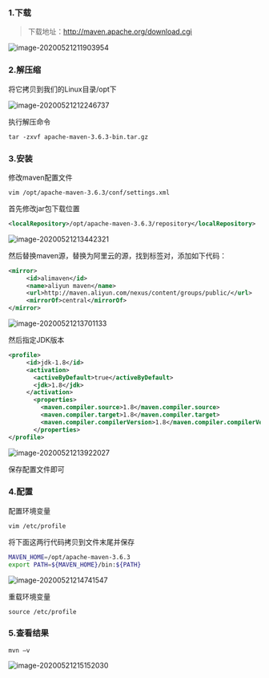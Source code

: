 ### 1.下载

> 下载地址：http://maven.apache.org/download.cgi

![image-20200521211903954](https://cxhello.oss-cn-beijing.aliyuncs.com/image/image-20200521211903954.png)

### 2.解压缩

将它拷贝到我们的Linux目录/opt下

![image-20200521212246737](https://cxhello.oss-cn-beijing.aliyuncs.com/image/image-20200521212246737.png)

执行解压命令

`tar -zxvf apache-maven-3.6.3-bin.tar.gz`

### 3.安装

修改maven配置文件

`vim /opt/apache-maven-3.6.3/conf/settings.xml`

首先修改jar包下载位置

```xml
<localRepository>/opt/apache-maven-3.6.3/repository</localRepository>
```

![image-20200521213442321](https://cxhello.oss-cn-beijing.aliyuncs.com/image/image-20200521213442321.png)

然后替换maven源，替换为阿里云的源，找到<mirrors></mirrors>标签对，添加如下代码：

```xml
<mirror>
     <id>alimaven</id>
     <name>aliyun maven</name>
     <url>http://maven.aliyun.com/nexus/content/groups/public/</url>
     <mirrorOf>central</mirrorOf>
</mirror>
```

![image-20200521213701133](https://cxhello.oss-cn-beijing.aliyuncs.com/image/image-20200521213701133.png)

然后指定JDK版本

```xml
<profile>    
     <id>jdk-1.8</id>    
     <activation>    
       <activeByDefault>true</activeByDefault>    
       <jdk>1.8</jdk>    
     </activation>    
       <properties>    
         <maven.compiler.source>1.8</maven.compiler.source>    
         <maven.compiler.target>1.8</maven.compiler.target>    
         <maven.compiler.compilerVersion>1.8</maven.compiler.compilerVersion>    
       </properties>    
</profile>
```

![image-20200521213922027](https://cxhello.oss-cn-beijing.aliyuncs.com/image/image-20200521213922027.png)

保存配置文件即可

### 4.配置

配置环境变量

`vim /etc/profile`

将下面这两行代码拷贝到文件末尾并保存

```bash
MAVEN_HOME=/opt/apache-maven-3.6.3
export PATH=${MAVEN_HOME}/bin:${PATH}
```

![image-20200521214741547](https://cxhello.oss-cn-beijing.aliyuncs.com/image/image-20200521214741547.png)

重载环境变量

`source /etc/profile`

### 5.查看结果

`mvn –v`

![image-20200521215152030](https://cxhello.oss-cn-beijing.aliyuncs.com/image/image-20200521215152030.png)